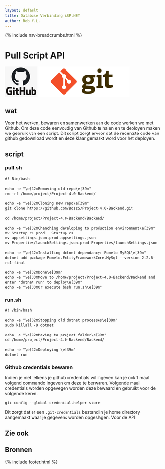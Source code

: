 ```yaml
---
layout: default
title: Database Verbinding ASP.NET 
author: Rob V.L.
---
```


{% include nav-breadcrumbs.html %}

# Pull Script API
![github](../../media/logo/github.png)
![git](../../media/logo/git.png)

## wat
Voor het werken, bewaren en samenwerken aan de code werken we met Github. Om deze code eenvoudig van Github te halen en te deployen maken we gebruik van een script. Dit script zorgt ervoor dat de recentste code van github gedownload wordt en deze klaar gemaakt word voor het deployen. 

## script

### pull.sh
```
#! Bin/bash

echo -e "\e[32mRemoving old repo\e[39m"
rm -rf /home/project/Project-4.0-Backend/

echo -e "\e[32mCloning new repo\e[39m"
git clone https://github.com/BoszS/Project-4.0-Backend.git

cd /home/project/Project-4.0-Backend/Backend/

echo -e "\e[32mChanching developing to production environment\e[39m"
mv Startup.cs.prod   Startup.cs
mv appsettings.json.prod appsettings.json
mv Properties/launchSettings.json.prod Properties/launchSettings.json

echo -e "\e[32mInstalling dotnet dependancy: Pomelo MySQL\e[39m"
dotnet add package Pomelo.EntityFrameworkCore.MySql --version 2.2.6-rc1-final

echo -e "\e[32mDone\e[39m"
echo -e "\e[33mMove to /home/project/Project-4.0-Backend/Backend and enter 'dotnet run' to deploy\e[39m"
echo -e "\e[33mOr execute bash run.sh\e[39m"
```

### run.sh
```
#! /bin/bash

echo -e "\e[32mStopping old dotnet processes\e[39m"
sudo killall -9 dotnet

echo -e "\e[32mMoving to project folder\e[39m"
cd /home/project/Project-4.0-Backend/Backend/

echo -e "\e[32mDeploying \e[39m"
dotnet run
```

### Github credentials bewaren
Indien je niet telkens je github credentials wil ingeven kan je ook 1 maal volgend commando ingeven om deze te berwaren.
Volgende maal credentials worden opgevegen worden deze bewaard en gebruikt voor de volgende keren.
```
git config --global credential.helper store
```
Dit zorgt dat er een ```.git-credentials``` bestand in je home directory aangemaakt waar je gegevens worden opgeslagen.
Voor de API




## Zie ook


## Bronnen

{% include footer.html %}
